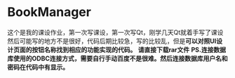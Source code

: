 # BookManager
这个是我的课设作业，第一次写课设，第一次写Qt，刚学几天Qt就着手写了课设
然后可能写的地方不是很好，代码后期比较急，写的比较乱，但是**可以对照UI设计页面的按钮名称找到相应的功能实现的代码。**
**请直接下载rar文件**
**PS.连接数据库使用的ODBC连接方式，需要自行手动百度不是很难。然后连接数据库用户名和密码在代码中有显示。**
